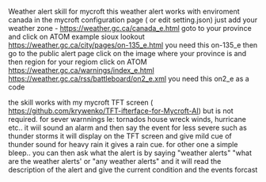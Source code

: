 Weather alert skill for mycroft
this weather alert  works with enviroment canada  in the mycroft configuration page ( or edit setting.json)
just add your weather zone  - https://weather.gc.ca/canada_e.html  goto to your province and click on ATOM 
example sioux lookout
https://weather.gc.ca/city/pages/on-135_e.html   you need this on-135_e
then go to the public alert page click on the image where your province is and then region  for your regiom click on ATOM 
https://weather.gc.ca/warnings/index_e.html
https://weather.gc.ca/rss/battleboard/on2_e.xml  you need this on2_e as a code

the skill works with my mycroft TFT screen ( https://github.com/krywenko/TFT-ifterface-for-Mycroft-AI) but is not required.     for  sever warnnings Ie: tornados  house wreck winds, hurricane  etc..   it wiil sound an alarm and then say the event
for less severe such as thunder storms  it will  display on the TFT screen and give mild cue of thunder sound  for  heavy rain it gives a  rain cue.  for other one a simple bleep..
 you can then ask what the alert is by saying  "weather alerts"  "what are the weather alerts' or "any weather alerts" and it will read the description of the alert and give the current condition and the events forcast 
